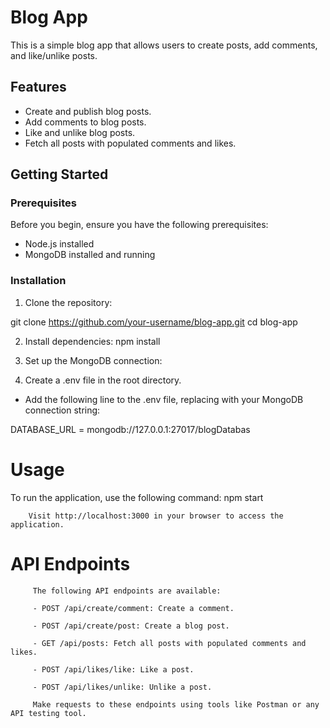 # Blog App

This is a simple blog app that allows users to create posts, add comments, and like/unlike posts.

## Features

- Create and publish blog posts.
- Add comments to blog posts.
- Like and unlike blog posts.
- Fetch all posts with populated comments and likes.

## Getting Started

### Prerequisites

Before you begin, ensure you have the following prerequisites:

- Node.js installed
- MongoDB installed and running

### Installation

1. Clone the repository:

git clone https://github.com/your-username/blog-app.git
cd blog-app



2. Install dependencies:
npm install

3. Set up the MongoDB connection:


4. Create a .env file in the root directory.

- Add the following line to the .env file, replacing <your-mongodb-url> with your MongoDB connection string:

DATABASE_URL = mongodb://127.0.0.1:27017/blogDatabas

# Usage

To run the application, use the following command:
npm start

        Visit http://localhost:3000 in your browser to access the application.
        
 # API Endpoints
        
          
         The following API endpoints are available:
        
         - POST /api/create/comment: Create a comment.
        
         - POST /api/create/post: Create a blog post.
        
         - GET /api/posts: Fetch all posts with populated comments and likes. 
        
         - POST /api/likes/like: Like a post.
        
         - POST /api/likes/unlike: Unlike a post.
        
         Make requests to these endpoints using tools like Postman or any API testing tool.


